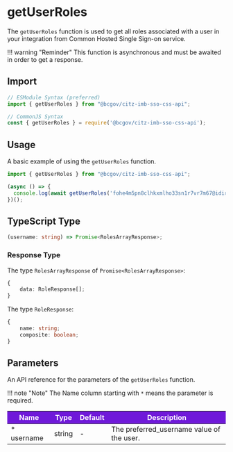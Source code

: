 # getUserRoles

The `getUserRoles` function is used to get all roles associated with a user in your integration from Common Hosted Single Sign-on service. 

!!! warning "Reminder"
    This function is asynchronous and must be awaited in order to get a response.

## Import

```JavaScript
// ESModule Syntax (preferred)
import { getUserRoles } from "@bcgov/citz-imb-sso-css-api";

// CommonJS Syntax
const { getUserRoles } = require('@bcgov/citz-imb-sso-css-api');
```

## Usage

A basic example of using the `getUserRoles` function.

```JavaScript
import { getUserRoles } from "@bcgov/citz-imb-sso-css-api";

(async () => {
  console.log(await getUserRoles('fohe4m5pn8clhkxmlho33sn1r7vr7m67@idir'));
})();
```

## TypeScript Type

```TypeScript
(username: string) => Promise<RolesArrayResponse>;
```

### Response Type

The type `RolesArrayResponse` of `Promise<RolesArrayResponse>`:

```TypeScript
{
    data: RoleResponse[];
}
```

The type `RoleResponse`:

```TypeScript
{
    name: string;
    composite: boolean;
}
```

## Parameters

An API reference for the parameters of the `getUserRoles` function.

!!! note "Note"
    The Name column starting with `*` means the parameter is required.

<table>
  <!-- Table columns -->
  <thead>
    <tr>
      <th style="background: #6f19d9; color: white;">Name</th>
      <th style="background: #6f19d9; color: white;">Type</th>
      <th style="background: #6f19d9; color: white;">Default</th>
      <th style="background: #6f19d9; color: white;">Description</th>
    </tr>
  </thead>

  <!-- Table rows -->
  <tbody>
    <tr>
      <td>* username</td>
      <td>string</td>
      <td>-</td>
      <td>The preferred_username value of the user.</td>
    </tr>
  </tbody>
</table>

